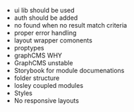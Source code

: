 - ui lib should be used
- auth should be added
- no found when no result match criteria
- proper error handling
- layout wrapper comonents
- proptypes
- graphCMS WHY
- GraphCMS unstable
- Storybook for module documenations
- folder structure
- losley coupled modules
- Styles
- No responsive layouts
